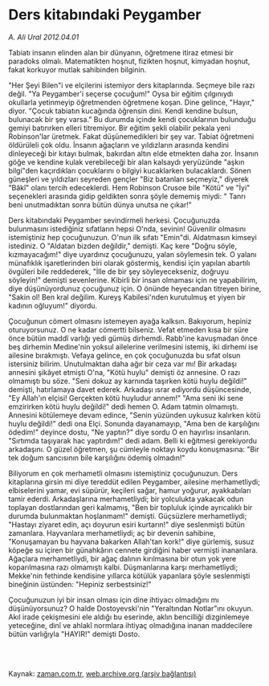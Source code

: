 # Ders kitabındaki Peygamber

*A. Ali Ural 2012.04.01*

<td class="columnist-detail">
<p>Tabiatı insanın elinden alan bir dünyanın, öğretmene itiraz etmesi bir paradoks olmalı. Matematikten hoşnut, fizikten hoşnut, kimyadan hoşnut, fakat korkuyor mutlak sahibinden bilginin.</p>
<p>
<div id="haberMetinDiv">
<p> "Her Şeyi Bilen"i ve elçilerini istemiyor ders kitaplarında. Seçmeye bile razı değil. "Ya Peygamber'i seçerse çocuğum!" Oysa bir eğitim çılgınıydı okullarla yetinmeyip öğretmenden öğretmene koşan. Dine gelince, "Hayır," diyor. "Çocuk tabiatın kucağında öğrensin dini. Kendi kendine bulsun, bulunacak bir şey varsa." Bu durumda içinde kendi çocuklarının bulunduğu gemiyi batırırken elleri titremiyor. Bir eğitim şekli olabilir pekala yeni Robinson'lar üretmek. Fakat düşünemedikleri bir şey var. Tabiat öğretmeni öldürüleli çok oldu. İnsanın ağaçların ve yıldızların arasında kendini dinleyeceği bir kıtayı bulmak, bakırdan altın elde etmekten daha zor. İnsanın göğe ve kendine kulak verebileceği bir alan kalsaydı yeryüzünde "aşkın bilgi"den kaçırdıkları çocuklarını o bilgiyi kucaklarken bulacaklardı. Sönen güneşleri ve yıldızları seyreden gençler "Biz batanları seçmeyiz," diyerek "Bâkî" olanı tercih edeceklerdi. Hem Robinson Crusoe bile "Kötü" ve "İyi" seçenekleri arasında gidip geldikten sonra şöyle dememiş miydi: " Tanrı beni unutmadıktan sonra bütün dünya unutsa ne çıkar!"
<p>Ders kitabındaki Peygamber sevindirmeli herkesi. Çocuğunuzda bulunmasını istediğiniz sıfatların hepsi O'nda, sevinin! Güvenilir olmasını istemiştiniz hep çocuğunuzun. O'nun ilk sıfatı "Emin"di. Aldatmasın kimseyi istediniz. O "Aldatan bizden değildir," demişti. Kaç kere "Doğru söyle, kızmayacağım!" diye uyardınız çocuğunuzu, yalan söylemesin tek. O yalanı münafıklık işaretlerinden biri olarak göstermiş, kendisi için yapılan abartılı övgüleri bile reddederek, "İlle de bir şey söyleyecekseniz, doğruyu söyleyin!" demişti sevenlerine. Kibirli bir insan olmaması için ne yapabilirim, diye düşünüyordunuz çocuğunuz için. O önünde heyecandan titreyen birine, "Sakin ol! Ben kral değilim. Kureyş Kabilesi'nden kurutulmuş et yiyen bir kadının oğluyum!" diyordu.
<p>Çocuğunun cömert olmasını istemeyen ayağa kalksın. Bakıyorum, hepiniz oturuyorsunuz. O ne kadar cömertti bilseniz. Vefat etmeden kısa bir süre önce bütün maddî varlığı yedi gümüş dirhemdi. Rabb'ine kavuşmadan önce beş dirhemin Medine'nin yoksul ailelerine verilmesini istemiş, iki dirhemi ise ailesine bırakmıştı. Vefaya gelince, en çok çocuğunuzda bu sıfat olsun istersiniz bilirim. Unutulmaktan daha ağır bir ceza var mı! Bir arkadaşı annesini şikâyet etmişti O'na, "Kötü huylu" demişti öz annesine. O razı olmamıştı bu söze. "Seni dokuz ay karnında taşırken kötü huylu değildi!" demişti, hatırlamaya davet ederek. Arkadaşı ısrar ediyordu düşüncesinde, "Ey Allah'ın elçisi! Gerçekten kötü huyludur annem!" "Ama seni iki sene emzirirken kötü huylu değildi!" dedi hemen O. Adam tatmin olmamıştı. Annesini kötülemeye devam edince, "Senin yüzünden uykusuz kalırken kötü huylu değildi!" dedi ona Elçi. Sonunda dayanamayıp, "Ama ben de karşılığını ödedim!" deyince dostu, "Ne yaptın?" diye sordu O en hayırlısı insanların. "Sırtımda taşıyarak hac yaptırdım!" dedi adam. Belli ki eğitmesi gerekiyordu arkadaşını. O güzel öğretmen, şu cümleyle noktayı koydu konuşmasına: "Bir tek doğum sancısının bile karşılığını ödemiş olmadın!"
<p>Biliyorum en çok merhametli olmasını istemiştiniz çocuğunuzun. Ders kitaplarına girsin mi diye tereddüt edilen Peygamber, ailesine merhametliydi; elbiselerini yamar, evi süpürür, keçileri sağar, hamur yoğurur, ayakkabıları tamir ederdi. Arkadaşlarına merhametliydi; bir yolculukta yakacak odun toplayan dostlarından geri kalmamış, "Ben bir topluluk içinde ayrıcalıklı bir durumda bulunmaktan hoşlanmam!" demişti. Güçsüzlere merhametliydi; "Hastayı ziyaret edin, açı doyurun esiri kurtarın!" diye seslenmişti bütün zamanlara. Hayvanlara merhametliydi; aç bir devenin sahibine, "Konuşamayan bu hayvana bakarken Allah'tan kork!" diye gürlemiş, susuz köpeğe su içiren bir günahkârın cennete girdiğini haber vermişti inananlara. Ağaçlara merhametliydi, bir ağaç dalının kırılmasına bir otun yok yere koparılmasına razı olmamıştı kalbi. Düşmanlarına karşı merhametliydi; Mekke'nin fethinde kendisine yıllarca kötülük yapanlara şöyle seslenmişti bineğinin üstünden: "Hepiniz serbestsiniz!"
<p>Çocuğunuzun iyi bir insan olması için dine ihtiyacı olmadığını mı düşünüyorsunuz? O halde Dostoyevski'nin "Yeraltından Notlar"ını okuyun. Akıl irade çekişmesini ele aldığı bu eserinde, aklın bencilliği dizginlemeye yeteceğine, dinî ve ahlakî normlara ihtiyaç olmadığına inanan maddecilere bütün varlığıyla "HAYIR!" demişti Dosto. </p></p></p></p></p></div>
</p>


<p><br>
		 </br></p></td>

Kaynak: [zaman.com.tr](http://zaman.com.tr/yazar.do?yazino=1266770), [web.archive.org (arşiv bağlantısı)](http://web.archive.org/web/20120404152259/http://www.zaman.com.tr:80/yazar.do?yazino=1266770)
